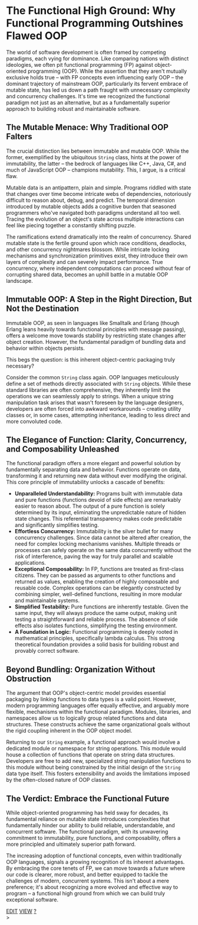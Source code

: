 <br>

# The Functional High Ground: Why Functional Programming Outshines Flawed OOP

The world of software development is often framed by competing paradigms, each vying for dominance. Like comparing nations with distinct ideologies, we often pit functional programming (FP) against object-oriented programming (OOP). While the assertion that they aren't mutually exclusive holds true – with FP concepts even influencing early OOP – the dominant trajectory of mainstream OOP, particularly its fervent embrace of mutable state, has led us down a path fraught with unnecessary complexity and concurrency challenges. It's time we recognized the functional paradigm not just as an alternative, but as a fundamentally superior approach to building robust and maintainable software.

## The Mutable Menace: Why Traditional OOP Falters

The crucial distinction lies between immutable and mutable OOP. While the former, exemplified by the ubiquitous `String` class, hints at the power of immutability, the latter – the bedrock of languages like C++, Java, C#, and much of JavaScript OOP – champions mutability. This, I argue, is a critical flaw.

Mutable data is an antipattern, plain and simple. Programs riddled with state that changes over time become intricate webs of dependencies, notoriously difficult to reason about, debug, and predict. The temporal dimension introduced by mutable objects adds a cognitive burden that seasoned programmers who've navigated both paradigms understand all too well. Tracing the evolution of an object's state across multiple interactions can feel like piecing together a constantly shifting puzzle.

The ramifications extend dramatically into the realm of concurrency. Shared mutable state is the fertile ground upon which race conditions, deadlocks, and other concurrency nightmares blossom. While intricate locking mechanisms and synchronization primitives exist, they introduce their own layers of complexity and can severely impact performance. True concurrency, where independent computations can proceed without fear of corrupting shared data, becomes an uphill battle in a mutable OOP landscape.

## Immutable OOP: A Step in the Right Direction, But Not the Destination

Immutable OOP, as seen in languages like Smalltalk and Erlang (though Erlang leans heavily towards functional principles with message passing), offers a welcome move towards stability by restricting state changes after object creation. However, the fundamental paradigm of bundling data and behavior within objects persists.

This begs the question: is this inherent object-centric packaging truly necessary?

Consider the common `String` class again. OOP languages meticulously define a set of methods directly associated with `String` objects. While these standard libraries are often comprehensive, they inherently limit the operations we can seamlessly apply to strings. When a unique string manipulation task arises that wasn't foreseen by the language designers, developers are often forced into awkward workarounds – creating utility classes or, in some cases, attempting inheritance, leading to less direct and more convoluted code.

## The Elegance of Function: Clarity, Concurrency, and Composability Unleashed

The functional paradigm offers a more elegant and powerful solution by fundamentally separating data and behavior. Functions operate on data, transforming it and returning new data without ever modifying the original. This core principle of immutability unlocks a cascade of benefits:

* **Unparalleled Understandability:** Programs built with immutable data and pure functions (functions devoid of side effects) are remarkably easier to reason about. The output of a pure function is solely determined by its input, eliminating the unpredictable nature of hidden state changes. This referential transparency makes code predictable and significantly simplifies testing.
* **Effortless Concurrency:** Immutability is the silver bullet for many concurrency challenges. Since data cannot be altered after creation, the need for complex locking mechanisms vanishes. Multiple threads or processes can safely operate on the same data concurrently without the risk of interference, paving the way for truly parallel and scalable applications.
* **Exceptional Composability:** In FP, functions are treated as first-class citizens. They can be passed as arguments to other functions and returned as values, enabling the creation of highly composable and reusable code. Complex operations can be elegantly constructed by combining simpler, well-defined functions, resulting in more modular and maintainable systems.
* **Simplified Testability:** Pure functions are inherently testable. Given the same input, they will always produce the same output, making unit testing a straightforward and reliable process. The absence of side effects also isolates functions, simplifying the testing environment.
* **A Foundation in Logic:** Functional programming is deeply rooted in mathematical principles, specifically lambda calculus. This strong theoretical foundation provides a solid basis for building robust and provably correct software.

## Beyond Bundling: Organization Without Obstruction

The argument that OOP's object-centric model provides essential packaging by linking functions to data types is a valid point. However, modern programming languages offer equally effective, and arguably more flexible, mechanisms within the functional paradigm. Modules, libraries, and namespaces allow us to logically group related functions and data structures. These constructs achieve the same organizational goals without the rigid coupling inherent in the OOP object model.

Returning to our `String` example, a functional approach would involve a dedicated module or namespace for string operations. This module would house a collection of functions that operate on string data structures. Developers are free to add new, specialized string manipulation functions to this module without being constrained by the initial design of the `String` data type itself. This fosters extensibility and avoids the limitations imposed by the often-closed nature of OOP classes.

## The Verdict: Embrace the Functional Future

While object-oriented programming has held sway for decades, its fundamental reliance on mutable state introduces complexities that fundamentally hinder our ability to build reliable, understandable, and concurrent software. The functional paradigm, with its unwavering commitment to immutability, pure functions, and composability, offers a more principled and ultimately superior path forward.

The increasing adoption of functional concepts, even within traditionally OOP languages, signals a growing recognition of its inherent advantages. By embracing the core tenets of FP, we can move towards a future where our code is clearer, more robust, and better equipped to tackle the challenges of modern, concurrent systems. This isn't about a mere preference; it's about recognizing a more evolved and effective way to program – a functional high ground from which we can build truly exceptional software.


<span class="top-right">
<a class="abtn btn" href="http://localhost:3000/code/BLOGIT/funcvoop_gemini.md">EDIT</a>
<a class="abtn btn" href="http://localhost:3000/view/BLOGIT/funcvoop_gemini.md">VIEW</a>
<a class="abtn btn" href="http://localhost:3000/code/MIG1/help/UsingTheWiki.md">?</a>
</span>
<link rel="stylesheet" href="./styles.css">
<div class="breadcrumb-menu"><a href="..//README.md"></a> &gt; </div>
